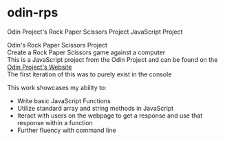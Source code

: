 # odin-rps

Odin Project's Rock Paper Scissors Project JavaScript Project

Odin's Rock Paper Scissors Project \
Create a Rock Paper Scissors game against a computer \
This is a JavaScript project from the Odin Project and can be found on the [Odin Project's Website](https://www.theodinproject.com/lessons/foundations-rock-paper-scissors) \
The first iteration of this was to purely exist in the console

This work showcases my ability to:

- Write basic JavaScript Functions
- Utilize standard array and string methods in JavaScript
- Iteract with users on the webpage to get a response and use that response within a function
- Further fluency with command line
